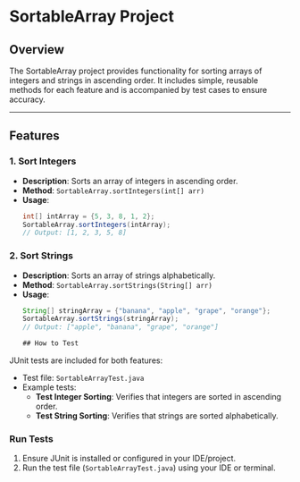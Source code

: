 # SortableArray Project

## Overview
The SortableArray project provides functionality for sorting arrays of integers and strings in ascending order. It includes simple, reusable methods for each feature and is accompanied by test cases to ensure accuracy.

---

## Features

### **1. Sort Integers**
- **Description**: Sorts an array of integers in ascending order.
- **Method**: `SortableArray.sortIntegers(int[] arr)`
- **Usage**:
  ```java
  int[] intArray = {5, 3, 8, 1, 2};
  SortableArray.sortIntegers(intArray);
  // Output: [1, 2, 3, 5, 8]
  ```

### **2. Sort Strings**
- **Description**: Sorts an array of strings alphabetically.
- **Method**: `SortableArray.sortStrings(String[] arr)`
- **Usage**:
  ```java
  String[] stringArray = {"banana", "apple", "grape", "orange"};
  SortableArray.sortStrings(stringArray);
  // Output: ["apple", "banana", "grape", "orange"]

  ## How to Test
JUnit tests are included for both features:
- Test file: `SortableArrayTest.java`
- Example tests:
  - **Test Integer Sorting**:
    Verifies that integers are sorted in ascending order.
  - **Test String Sorting**:
    Verifies that strings are sorted alphabetically.

### **Run Tests**
1. Ensure JUnit is installed or configured in your IDE/project.
2. Run the test file (`SortableArrayTest.java`) using your IDE or terminal.
